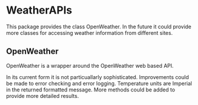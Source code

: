 # WeatherAPIs

This package provides the class OpenWeather.
In the future it could provide more classes for accessing weather information
from different sites.

## OpenWeather
OpenWeather is a wrapper around the OpenWeather web based API.

In its current form it is not particuallarly sophisticated.
Improvements could be made to error checking and error logging.
Temperature units are Imperial in the returned formatted message.
More methods could be added to provide more detailed results.
